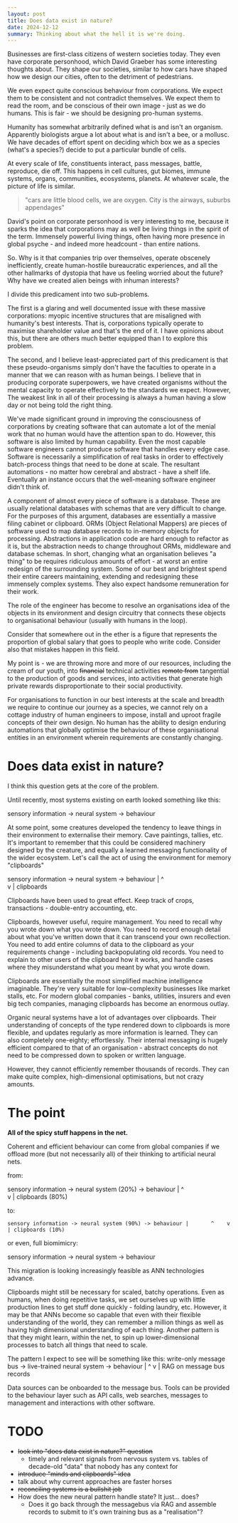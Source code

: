 ```yaml
---
layout: post
title: Does data exist in nature?
date: 2024-12-12
summary: Thinking about what the hell it is we're doing.
---
```


Businesses are first-class citizens of western societies today. They even have corporate personhood, which David Graeber has some interesting thoughts about. They shape our societies, similar to how cars have shaped how we design our cities, often to the detriment of pedestrians.

We even expect quite conscious behaviour from corporations. We expect them to be consistent and not contradict themselves. We expect them to read the room, and be conscious of their own image - just as we do humans. This is fair - we should be designing pro-human systems.

Humanity has somewhat arbitrarily defined what is and isn't an organism. Apparently biologists argue a lot about what is and isn't a bee, or a mollusc. We have decades of effort spent on deciding which box we as a species (what's a species?) decide to put a particular bundle of cells.

At every scale of life, constituents interact, pass messages, battle, reproduce, die off. This happens in cell cultures, gut biomes, immune systems, organs, communities, ecosystems, planets. At whatever scale, the picture of life is similar.

>"cars are little blood cells, we are oxygen. City is the airways, suburbs appendages"

David's point on corporate personhood is very interesting to me, because it sparks the idea that corporations may as well be living things in the spirit of the term. Immensely powerful living things, often having more presence in global psyche - and indeed more headcount - than entire nations.

So. Why is it that companies trip over themselves, operate obscenely inefficiently, create human-hostile bureaucratic experiences, and all the other hallmarks of dystopia that have us feeling worried about the future? Why have we created alien beings with inhuman interests?

I divide this predicament into two sub-problems. 

The first is a glaring and well documented issue with these massive corporations: myopic incentive structures that are misaligned with humanity's best interests. That is, corporations typically operate to maximise shareholder value and that's the end of it. I have opinions about this, but there are others much better equipped than I to explore this problem.
<!-- 
However, even industries with heavy regulation and incentive structures operate with inefficiencies that mean they concede incentive payments. Conversely, the most villainous corporations could stand to gain more if they could stop tripping over themselves. -->

The second, and I believe least-appreciated part of this predicament is that these pseudo-organisms simply don't have the faculties to operate in a manner that we can reason with as human beings. I believe that in producing corporate superpowers, we have created organisms without the mental capacity to operate effectively to the standards we expect. However, The weakest link in all of their processing is always a human having a slow day or not being told the right thing.

We've made significant ground in improving the consciousness of corporations by creating software that can automate a lot of the menial work that no human would have the attention span to do. However, this software is also limited by human capability. Even the most capable software engineers cannot produce software that handles every edge case. Software is necessarily a simplification of real tasks in order to effectively batch-process things that need to be done at scale. The resultant automations - no matter how cerebral and abstract - have a shelf life. Eventually an instance occurs that the well-meaning software engineer didn't think of.

A component of almost every piece of software is a database. These are usually relational databases with schemas that are very difficult to change. For the purposes of this argument, databases are essentially a massive filing cabinet or clipboard. ORMs (Object Relational Mappers) are pieces of software used to map database records to in-memory objects for processing. Abstractions in application code are hard enough to refactor as it is, but the abstraction needs to change throughout ORMs, middleware and database schemas. In short, changing what an organisation believes "a thing" to be requires ridiculous amounts of effort - at worst an entire redesign of the surrounding system. Some of our best and brightest spend their entire careers maintaining, extending and redesigning these immensely complex systems. They also expect handsome remuneration for their work.

The role of the engineer has become to resolve an organisations idea of the objects in its environment and design circuitry that connects these objects to organisational behaviour (usually with humans in the loop).

Consider that somewhere out in the ether is a figure that represents the proportion of global salary that goes to people who write code. Consider also that mistakes happen in this field.

My point is - we are throwing more and more of our resources, including the cream of our youth, into ~~financial~~ technical activities ~~remote from~~ tangential to the production of goods and services, into activities that generate high private rewards disproportionate to their social productivity.

For organisations to function in our best interests at the scale and breadth we require to continue our journey as a species, we cannot rely on a cottage industry of human engineers to impose, install and uproot fragile concepts of their own design. No human has the ability to design enduring automations that globally optimise the behaviour of these organisational entities in an environment wherein requirements are constantly changing.

# Does data exist in nature?
I think this question gets at the core of the problem.

Until recently, most systems existing on earth looked something like this:

sensory information -> neural system -> behaviour

At some point, some creatures developed the tendency to leave things in their environment to externalise their memory. Cave paintings, tallies, etc. It's important to remember that this could be considered machinery designed by the creature, and equally a learned messaging functionality of the wider ecosystem. Let's call the act of using the environment for memory "clipboards"

sensory information -> neural system -> behaviour
                        |       ^   
                        v       |
                        clipboards

Clipboards have been used to great effect. Keep track of crops, transactions - double-entry accounting, etc. 

<!-- The most impactful culmination of this was probably the invention of the printing press, which has allowed humans to compress and share learned experience such that the ceiling of knowledge we can reach in our lifetimes has been signficantly lifted. -->

Clipboards, however useful, require management. You need to recall why you wrote down what you wrote down. You need to record enough detail about what you've written down that it can transcend your own recollection. You need to add entire columns of data to the clipboard as your requirements change - including backpopulating old records. You need to explain to other users of the clipboard how it works, and handle cases where they misunderstand what you meant by what you wrote down.

Clipboards are essentially the most simplified machine intelligence imaginable. They're very suitable for low-complexity businesses like market stalls, etc. For modern global companies - banks, utilities, insurers and even big tech companies, managing clipboards has become an enormous outlay.

Organic neural systems have a lot of advantages over clipboards. Their understanding of concepts of the type rendered down to clipboards is more flexible, and updates regularly as more information is learned. They can also completely one-eighty; effortlessly. Their internal messaging is hugely efficient compared to that of an organisation - abstract concepts do not need to be compressed down to spoken or written language.

However, they cannot efficiently remember thousands of records. They can make quite complex, high-dimensional optimisations, but not crazy amounts. 

# The point

**All of the spicy stuff happens in the net.**

Coherent and efficient behaviour can come from global companies if we offload more (but not necessarily all) of their thinking to artificial neural nets. 

from:

sensory information -> neural system (20%) -> behaviour
                        |       ^   
                        v       |
                        clipboards (80%)

to:

`
sensory information -> neural system (90%) -> behaviour
                        |       ^   
                        v       |
                        clipboards (10%)
`

or even, full biomimicry:

sensory information -> neural system -> behaviour

This migration is looking increasingly feasible as ANN technologies advance.

<!-- However, I'm concerned that a lot of technologists are getting the wrong idea. **We will not approach this state by plugging foundation models into legacy, clipboard-type systems.**. We need to replace large chunks of organisations with self regulating neural systems. This will mean eliminating a lot of our jobs. This is a good thing. You do not want a job where you have to reconcile records in two separate source systems. -->

Clipboards might still be necessary for scaled, batchy operations. Even as humans, when doing repetitive tasks, we set ourselves up with little production lines to get stuff done quickly - folding laundry, etc. However, it may be that ANNs become so capable that even with their flexible understanding of the world, they can remember a million things as well as having high dimensional understanding of each thing. Another pattern is that they might learn, within the net, to spin up lower-dimensional processes to batch all things that need to scale.

The pattern I expect to see will be something like this:
write-only message bus -> live-trained neural system -> behaviour
                            |                   ^
                            v                   |
                            RAG on message bus records

Data sources can be onboarded to the message bus. Tools can be provided to the behaviour layer such as API calls, web searches, messages to management and interactions with other software.

# TODO
- ~~look into "does data exist in nature?" question~~
    - timely and relevant signals from nervous system vs. tables of decade-old "data" that nobody has any context for
- ~~introduce "minds and clipboards" idea~~
- talk about why current approaches are faster horses
- ~~reconciling systems is a bullshit job~~
- How does the new neural pattern handle state? It just... does?
    - Does it go back through the messagebus via RAG and assemble records to submit to it's own training bus as a "realisation"?


